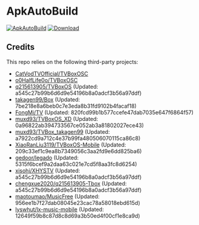 # ApkAutoBuild

[![ApkAutoBuild](https://github.com/muxd93/ApkAutoBuild/actions/workflows/auto_build.yml/badge.svg)](https://github.com/muxd93/ApkAutoBuild/actions/workflows/auto_build.yml)
[![Download](https://img.shields.io/github/v/release/muxd93/ApkAutoBuild?color=green&logoColor=green&label=Download&logo=DocuSign)](https://github.com/muxd93/ApkAutoBuild/releases)

## Credits
This repo relies on the following third-party projects:
- [CatVodTVOfficial/TVBoxOSC](https://github.com/CatVodTVOfficial/TVBoxOSC)
- [o0HalfLife0o/TVBoxOSC](https://github.com/o0HalfLife0o/TVBoxOSC/releases)
- [q215613905/TVBoxOS](https://github.com/q215613905/TVBoxOS) (Updated: a545c27b99b6d6d9e54196b8a0adcf3b56a97ddf)
- [takagen99/Box](https://github.com/takagen99/Box) (Updated: 7be218e8a6beb0c7e3eda8b31fd9102b4facaf18)
- [FongMi/TV](https://github.com/FongMi/TV) (Updated: 820fcd99b1b577ccefe47dab7035e647f6864f57)
- [muxd93/TVBoxOS_XD](https://github.com/muxd93/TVBoxOS_XD) (Updated: 0a96822ab394733567ce052ab3a81802027ece43)
- [muxd93/TVBox_takagen99](https://github.com/muxd93/TVBox_takagen99) (Updated: a7922cd9a712c4e37b99fa480506070115ca86c8)
- [XiaoRanLiu3119/TVBoxOS-Mobile](https://github.com/XiaoRanLiu3119/TVBoxOS-Mobile) (Updated: 209c33ef1c9ea8b7349056c3aa2fd9e6dd825ba6)
- [gedoor/legado](https://github.com/gedoor/legado) (Updated: 5315f6bcef9a2daa63c021e7cd5f8aa3fc8d6254)
- [xisohi/XHYSTV](https://github.com/xisohi/XHYSTV) (Updated: a545c27b99b6d6d9e54196b8a0adcf3b56a97ddf)
- [chengxue2020/q215613905-Tbox](https://github.com/chengxue2020/q215613905-Tbox) (Updated: a545c27b99b6d6d9e54196b8a0adcf3b56a97ddf)
- [maotoumao/MusicFree](https://github.com/maotoumao/MusicFree) (Updated: 956ee1b7f27dab08045e23cac78a58018ebd615d)
- [lyswhut/lx-music-mobile](https://github.com/lyswhut/lx-music-mobile) (Updated: 12649f59b8c87d8c8d69a3b50ed4f00cf1e8ca9d)
